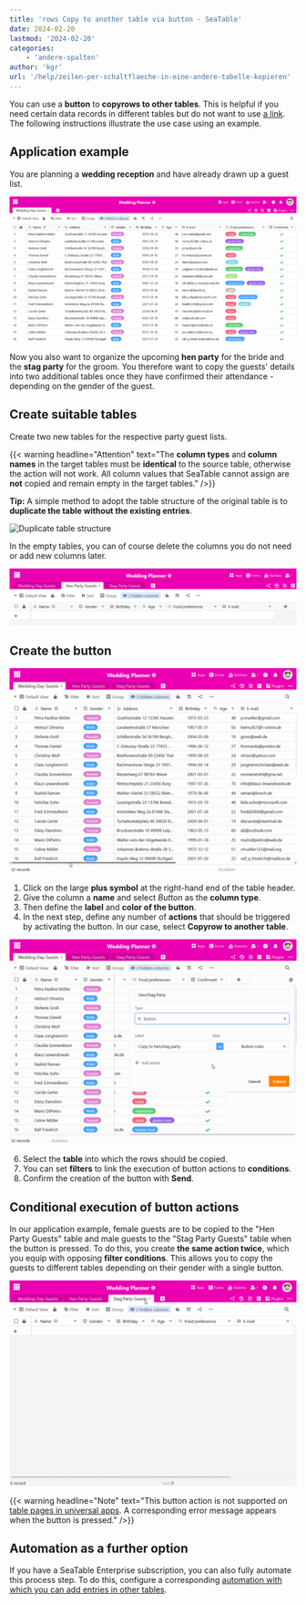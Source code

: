 ```yaml
---
title: 'rows Copy to another table via button - SeaTable'
date: 2024-02-20
lastmod: '2024-02-20'
categories:
    - 'andere-spalten'
author: 'kgr'
url: '/help/zeilen-per-schaltflaeche-in-eine-andere-tabelle-kopieren'
---
```


You can use a **button** to **copyrows to other tables**. This is helpful if you need certain data records in different tables but do not want to use [a link](https://seatable.io/en/docs/verknuepfungen/wie-man-tabellen-in-seatable-miteinander-verknuepft/). The following instructions illustrate the use case using an example.

## Application example

You are planning a **wedding reception** and have already drawn up a guest list.

![Example guest list](images/Beispiel-Gaesteliste.png)

Now you also want to organize the upcoming **hen party** for the bride and the **stag party** for the groom. You therefore want to copy the guests' details into two additional tables once they have confirmed their attendance - depending on the gender of the guest.

## Create suitable tables

Create two new tables for the respective party guest lists.

{{< warning  headline="Attention"  text="The **column types** and **column names** in the target tables must be **identical** to the source table, otherwise the action will not work. All column values that SeaTable cannot assign are **not** copied and remain empty in the target tables." />}}

**Tip:** A simple method to adopt the table structure of the original table is to **duplicate the table without the existing entries**.

![Duplicate table structure](https://seatable.io/wp-content/uploads/2024/02/Tabellenstruktur-duplizieren.png)

In the empty tables, you can of course delete the columns you do not need or add new columns later.

![Empty duplicated tables](images/Leere-duplizierte-Tabellen.png)

## Create the button

![Create button](images/Schaltflaeche-anlegen.gif)

1. Click on the large **plus symbol** at the right-hand end of the table header.
2. Give the column a **name** and select _Button_ as the **column type**.
3. Then define the **label** and **color of the button**.
4. In the next step, define any number of **actions** that should be triggered by activating the button. In our case, select **Copyrow to another table**.

![Copy button action row to another table](images/Schaltflaechen-Aktion-Zeile-in-andere-Tabelle-kopieren.gif)

6. Select the **table** into which the rows should be copied.
7. You can set **filters** to link the execution of button actions to **conditions**.
8. Confirm the creation of the button with **Send**.

## Conditional execution of button actions

In our application example, female guests are to be copied to the "Hen Party Guests" table and male guests to the "Stag Party Guests" table when the button is pressed. To do this, you create **the same action twice**, which you equip with opposing **filter conditions**. This allows you to copy the guests to different tables depending on their gender with a single button.

![Copied by button rows](images/Per-Schaltflaeche-kopierte-Zeilen.gif)

{{< warning  headline="Note"  text="This button action is not supported on [table pages in universal apps](https://seatable.io/en/docs/seitentypen-in-universellen-apps/tabellenseiten-in-universellen-apps/). A corresponding error message appears when the button is pressed." />}}

## Automation as a further option

If you have a SeaTable Enterprise subscription, you can also fully automate this process step. To do this, configure a corresponding [automation with which you can add entries in other tables](https://seatable.io/en/docs/beispiel-automationen/eintraege-in-andere-tabellen-per-automation-hinzufuegen/).
